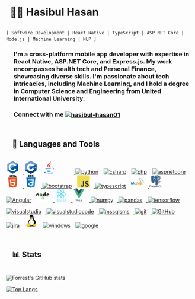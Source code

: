 <h1 align="left" style=" padding: 10px;">👨‍💻 Hasibul Hasan </h1>


`[ Software Development | React Native | TypeScript | ASP.NET Core | Node.js | Machine Learning | NLP ]`


<h3 align= "left" style="padding-left: 20px">
I'm a cross-platform mobile app developer with expertise in React Native, ASP.NET Core, and Express.js. My work encompasses health tech and Personal Finance, showcasing diverse skills. I'm passionate about tech intricacies, including Machine Learning, and I hold a degree in Computer Science and Engineering from United International University. 
</h3>
<h3 align="left" style="margin-left: 20px">Connect with me 
<a href="https://www.linkedin.com/in/hasibul-hasan01" target="blank"><img align="center" src="https://raw.githubusercontent.com/rahuldkjain/github-profile-readme-generator/master/src/images/icons/Social/linked-in-alt.svg" alt="hasibul-hasan01" height="30" width="45" /></a>
</h3>



#

<h2 align="left" style="padding: 16px" > 🧰 Languages and Tools </h2>


<a href="https://www.cprogramming.com/" target="_blank"> <img src="https://raw.githubusercontent.com/devicons/devicon/master/icons/c/c-original.svg" alt="c" width="35" height="35" style="padding-right:10px;"/> </a>
<a href="https://www.w3schools.com/cpp/" target="_blank"> <img src="https://raw.githubusercontent.com/devicons/devicon/master/icons/cplusplus/cplusplus-original.svg" alt="cplusplus" width="35" height="35" style="padding-right:10px;"/></a>
<a href="https://www.java.com" target="_blank"> <img src="https://raw.githubusercontent.com/devicons/devicon/master/icons/java/java-original.svg" alt="java"  height="35" style="padding-right:50px;"/> </a> 
<a href="https://www.python.org/" target="_blank"><img src="https://cdn.jsdelivr.net/gh/devicons/devicon/icons/python/python-plain.svg" alt="python" width="35" height="35" style="padding-right:10px;"/></a>
<a href="https://www.w3schools.com/cs/index.php" target="_blank"><img src="https://cdn.worldvectorlogo.com/logos/c--4.svg" alt="csharp" width="35" height="35" style="padding-right:10px;"/></a>
<a href="https://www.php.net/manual/en/intro-whatis.php" target="_blank"><img src="https://upload.wikimedia.org/wikipedia/commons/2/27/PHP-logo.svg" alt="php" width="35" height="35" style="padding-right:10px;"/></a>
<a href="https://learn.microsoft.com/en-us/aspnet/core/?view=aspnetcore-7.0" target="_blank"><img src="https://upload.wikimedia.org/wikipedia/commons/e/ee/.NET_Core_Logo.svg" alt="aspnetcore" width="35" height="35" style="padding-right:10px;"/></a>
<a href="https://www.w3.org/html/" target="_blank"> <img src="https://raw.githubusercontent.com/devicons/devicon/master/icons/html5/html5-original-wordmark.svg" alt="html5" width="35" height="35" style="padding-right:10px;"/> </a>
<a href="https://www.w3schools.com/css/" target="_blank"> <img src="https://raw.githubusercontent.com/devicons/devicon/master/icons/css3/css3-original-wordmark.svg" alt="css3" width="35" height="35" style="padding-right:10px;"/> </a> 
<a href="https://getbootstrap.com/" target="_blank"> <img src="https://upload.wikimedia.org/wikipedia/commons/b/b2/Bootstrap_logo.svg" alt="bootstrap" width="35" height="35" style="padding-right:10px;"/> </a> 
<a href="https://developer.mozilla.org/en-US/docs/Web/JavaScript" target="_blank"> <img src="https://raw.githubusercontent.com/devicons/devicon/master/icons/javascript/javascript-original.svg" alt="javascript" width="35" height="35" style="padding-right:10px;"/> </a> 
<a href="https://www.typescriptlang.org/" target="_blank" ><img src="https://cdn.jsdelivr.net/gh/devicons/devicon/icons/typescript/typescript-plain.svg" alt="typescript" width="35" height="35" style="padding-right:10px;"/></a>
<a href="https://www.mysql.com/" target="_blank"> <img src="https://raw.githubusercontent.com/devicons/devicon/master/icons/mysql/mysql-original-wordmark.svg" alt="mysql" width="35" height="35" style="padding-right:10px;"/> </a> 
<a href="https://www.postgresql.org" target="_blank"> <img src="https://raw.githubusercontent.com/devicons/devicon/master/icons/postgresql/postgresql-original-wordmark.svg" alt="postgresql" width="35" height="35" style="padding-right:10px;"/> </a> 
<a href="https://angular.io/" target="_blank"><img src="https://cdn.jsdelivr.net/gh/devicons/devicon/icons/angularjs/angularjs-plain.svg" alt="Angular" width="35" height="35" style="padding-right:10px;"/></a>
<a href="https://nodejs.org" target="_blank"> <img src="https://raw.githubusercontent.com/devicons/devicon/master/icons/nodejs/nodejs-original-wordmark.svg" alt="nodejs" width="35" height="35" style="padding-right:10px;"/> </a> 
<a href="https://reactjs.org/" target="_blank"> <img src="https://raw.githubusercontent.com/devicons/devicon/master/icons/react/react-original-wordmark.svg" alt="react" width="35" height="35" style="padding-right:10px;"/> </a> 
<a href="https://vuejs.org/" target="_blank"> <img src="https://raw.githubusercontent.com/devicons/devicon/master/icons/vuejs/vuejs-original-wordmark.svg" alt="vuejs" width="35" height="35" style="padding-right:10px;"/> </a>
<a href="https://numpy.org/" target="_blank"> <img src="https://user-images.githubusercontent.com/67586773/105040771-43887300-5a88-11eb-9f01-bee100b9ef22.png" alt="numpy" width="35" height="35" style="padding-right:10px;"/> </a>
<a href="https://pandas.pydata.org/" target="_blank"> <img src="https://upload.wikimedia.org/wikipedia/commons/e/ed/Pandas_logo.svg" alt="pandas" width="35" height="35" style="padding-right:10px;"/> </a>
<a href="https://www.tensorflow.org/" target="_blank"> <img src="https://upload.wikimedia.org/wikipedia/commons/2/2d/Tensorflow_logo.svg" alt="tensorflow" width="35" height="35" style="padding-right:10px;"/> </a>

<a href="https://visualstudio.microsoft.com/" target="_blank"> <img src="https://upload.wikimedia.org/wikipedia/commons/5/59/Visual_Studio_Icon_2019.svg" alt="visualstudio" width="35" height="35" style="padding-right:10px;"/> </a>
<a href="https://code.visualstudio.com/" target="_blank"> <img src="https://upload.wikimedia.org/wikipedia/commons/9/9a/Visual_Studio_Code_1.35_icon.svg" alt="visualstudiocode" width="35" height="35" style="padding-right:10px;"/> </a>
<a href="https://learn.microsoft.com/en-us/sql/ssms/download-sql-server-management-studio-ssms?view=sql-server-ver16" target="_blank"> <img src="https://www.svgrepo.com/show/303229/microsoft-sql-server-logo.svg" alt="mssqlsms" width="35" height="35" style="padding-right:10px;"/> </a>
<a href="https://git-scm.com/" target="_blank"> <img src="https://www.vectorlogo.zone/logos/git-scm/git-scm-icon.svg" alt="git" width="35" height="35" style="padding-right:10px;"/> </a>
<a href="https://github.com/" target="_blank"><img src="https://cdn.jsdelivr.net/gh/devicons/devicon/icons/github/github-original.svg" alt="GitHub" width="35" height="35" style="padding-right:10px;" /></a>
<a href="https://www.atlassian.com/software/jira" target="_blank"><img src="https://cdn.icon-icons.com/icons2/2699/PNG/512/atlassian_jira_logo_icon_170511.png" alt="jira" width="35" height="35" style="padding-right:10px;" /></a>
<a href="https://www.linux.org/" target="_blank"> <img src="https://raw.githubusercontent.com/devicons/devicon/master/icons/linux/linux-original.svg" alt="linux"  width="35" height="35" style="padding-right:10px;"/> </a> 
<a href="https://www.microsoft.com/software-download/windows11" target="_blank"> <img src="https://upload.wikimedia.org/wikipedia/commons/5/5f/Windows_logo_-_2012.svg" alt="windows" width="35" height="35" style="padding-right:10px;"/> </a> 
<a href="https://www.google.com/" target="_blank"> <img src="https://www.svgrepo.com/show/303108/google-icon-logo.svg" alt="google"  width="35" height="35" style="padding-right:10px;"/> </a> 

#


<h2 align="left" style="padding: 16px" > 📊 Stats </h2>

![Forrest's GitHub stats](https://github-readme-stats.vercel.app/api?username=h-Hasib&show_icons=true&theme=gruvbox)

[![Top Langs](https://github-readme-stats.vercel.app/api/top-langs/?username=h-hasib&layout=compact&langs_count=12&theme=gruvbox)](https://github.com/h-hasib/github-readme-stats)

#

